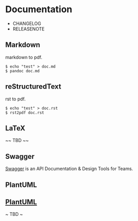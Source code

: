 # Documentation

- CHANGELOG
- RELEASENOTE

## Markdown

markdown to pdf.

```console
$ echo "test" > doc.md
$ pandoc doc.md
```

## reStructuredText

rst to pdf.

```console
$ echo "test" > doc.rst
$ rst2pdf doc.rst
```

## LaTeX

~~ TBD ~~

## Swagger

[Swagger]((https://swagger.io/)) is an API Documentation & Design Tools for Teams.

## PlantUML
## [PlantUML](https://plantuml.com/zh/)

~ TBD ~